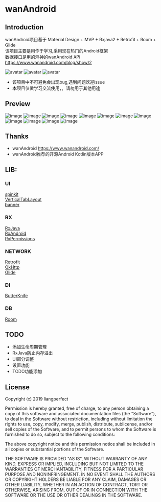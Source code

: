 # wanAndroid


## Introduction

wanAndroid项目基于 Material Design + MVP + Rxjava2 + Retrofit + Room + Glide  
该项目主要是用作于学习,采用现在热门的Android框架   
数据接口是用的鸿神的wanAndroid APi   https://www.wanandroid.com/blog/show/2 

![avatar](https://img.shields.io/badge/release-V1.0.0-blue.svg)
![avatar](https://img.shields.io/badge/Build-Pass-green.svg)
![avatar](https://img.shields.io/badge/License-MIT-yellowgreen.svg)  

- 该项目中不可避免会出现bug,遇到问题欢迎issue
- 本项目仅做学习交流使用，，请勿用于其他用途

## Preview

 ![image](https://github.com/liangperfect/aLiangWanAndroid/blob/master/screenshoot/pic1.png?imageMogr2/auto-orient/strip)
 ![image](https://github.com/liangperfect/aLiangWanAndroid/blob/master/screenshoot/pic2.png?imageMogr2/auto-orient/strip)
 ![image](https://github.com/liangperfect/aLiangWanAndroid/blob/master/screenshoot/pic3.png?imageMogr2/auto-orient/strip)
 ![image](https://github.com/liangperfect/aLiangWanAndroid/blob/master/screenshoot/pic4.png?imageMogr2/auto-orient/strip)
 ![image](https://github.com/liangperfect/aLiangWanAndroid/blob/master/screenshoot/pic5.png?imageMogr2/auto-orient/strip)
 ![image](https://github.com/liangperfect/aLiangWanAndroid/blob/master/screenshoot/pic6.png?imageMogr2/auto-orient/strip)
 ![image](https://github.com/liangperfect/aLiangWanAndroid/blob/master/screenshoot/pic7.png?imageMogr2/auto-orient/strip)
 ![image](https://github.com/liangperfect/aLiangWanAndroid/blob/master/screenshoot/pic8.png?imageMogr2/auto-orient/strip) 
 ![image](https://github.com/liangperfect/aLiangWanAndroid/blob/master/screenshoot/pic9.png?imageMogr2/auto-orient/strip)
 ![image](https://github.com/liangperfect/aLiangWanAndroid/blob/master/screenshoot/pic10.png?imageMogr2/auto-orient/strip)
 ![image](https://github.com/liangperfect/aLiangWanAndroid/blob/master/screenshoot/pic11.png?imageMogr2/auto-orient/strip)
 ![image](https://github.com/liangperfect/aLiangWanAndroid/blob/master/screenshoot/pic12.png?imageMogr2/auto-orient/strip)
 
## Thanks
- wanAndroid  https://www.wanandroid.com/
- wanAndroid推荐的开源Android Kotlin版本APP

## LIB:
### UI
[spinkit](https://github.com/ybq/Android-SpinKit)  
[VerticalTabLayout](https://github.com/qstumn/VerticalTabLayout)  
[banner](https://github.com/youth5201314/banner)   
### RX
[RxJava](https://github.com/ReactiveX/RxJava)  
[RxAndroid](https://github.com/ReactiveX/RxAndroid)  
[RxPermissions](https://github.com/tbruyelle/RxPermissions)  
### NETWORK
[Retrofit](https://github.com/square/retrofit)  
[OkHttp](https://github.com/square/okhttp)  
[Glide](https://github.com/bumptech/glide)  
### DI
[ButterKnife](https://github.com/JakeWharton/butterknife)  
### DB
[Room]("")

## TODO
- 添加生命周期管理
- RxJava防止内存溢出
- UI部分调整
- 设置功能
- TODO功能添加

## License
Copyright (c) 2019 liangperfect

Permission is hereby granted, free of charge, to any person obtaining a copy of this software and associated documentation files (the "Software"), to deal in the Software without restriction, including without limitation the rights to use, copy, modify, merge, publish, distribute, sublicense, and/or sell copies of the Software, and to permit persons to whom the Software is furnished to do so, subject to the following conditions:

The above copyright notice and this permission notice shall be included in all copies or substantial portions of the Software.

THE SOFTWARE IS PROVIDED "AS IS", WITHOUT WARRANTY OF ANY KIND, EXPRESS OR IMPLIED, INCLUDING BUT NOT LIMITED TO THE WARRANTIES OF MERCHANTABILITY, FITNESS FOR A PARTICULAR PURPOSE AND NONINFRINGEMENT. IN NO EVENT SHALL THE AUTHORS OR COPYRIGHT HOLDERS BE LIABLE FOR ANY CLAIM, DAMAGES OR OTHER LIABILITY, WHETHER IN AN ACTION OF CONTRACT, TORT OR OTHERWISE, ARISING FROM, OUT OF OR IN CONNECTION WITH THE SOFTWARE OR THE USE OR OTHER DEALINGS IN THE SOFTWARE.

